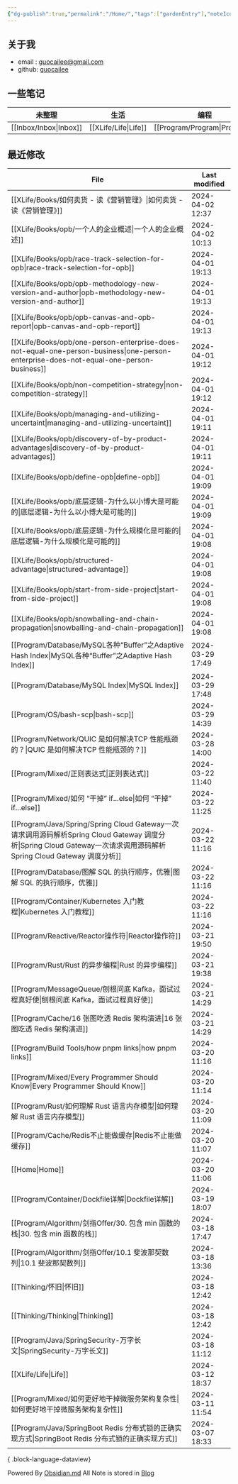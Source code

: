 ```yaml
---
{"dg-publish":true,"permalink":"/Home/","tags":["gardenEntry"],"noteIcon":""}
---
```


## 关于我
* email : [guocailee@gmail.com](mailto:guocailee@gmail.com)
* github: [guocailee](https://github.com/guocailee)

## 一些笔记

| 未整理       | 生活       | 编程          | 思考           |
| --------- | -------- | ----------- | ------------ |
| [[Inbox/Inbox\|Inbox]] | [[XLife/Life\|Life]] | [[Program/Program\|Program]] | [[Thinking/Thinking\|Thinking]] |
## 最近修改

| File                                                                                                                                        | Last modified    |
| ------------------------------------------------------------------------------------------------------------------------------------------- | ---------------- |
| [[XLife/Books/如何卖货 - 读《营销管理》\|如何卖货 - 读《营销管理》]]                                                                                           | 2024-04-02 12:37 |
| [[XLife/Books/opb/一个人的企业概述\|一个人的企业概述]]                                                                                                   | 2024-04-02 10:13 |
| [[XLife/Books/opb/race-track-selection-for-opb\|race-track-selection-for-opb]]                                                           | 2024-04-01 19:13 |
| [[XLife/Books/opb/opb-methodology-new-version-and-author\|opb-methodology-new-version-and-author]]                                       | 2024-04-01 19:13 |
| [[XLife/Books/opb/opb-canvas-and-opb-report\|opb-canvas-and-opb-report]]                                                                 | 2024-04-01 19:13 |
| [[XLife/Books/opb/one-person-enterprise-does-not-equal-one-person-business\|one-person-enterprise-does-not-equal-one-person-business]]   | 2024-04-01 19:12 |
| [[XLife/Books/opb/non-competition-strategy\|non-competition-strategy]]                                                                   | 2024-04-01 19:12 |
| [[XLife/Books/opb/managing-and-utilizing-uncertaint\|managing-and-utilizing-uncertaint]]                                                 | 2024-04-01 19:11 |
| [[XLife/Books/opb/discovery-of-by-product-advantages\|discovery-of-by-product-advantages]]                                               | 2024-04-01 19:11 |
| [[XLife/Books/opb/define-opb\|define-opb]]                                                                                               | 2024-04-01 19:09 |
| [[XLife/Books/opb/底层逻辑-为什么以小博大是可能的\|底层逻辑-为什么以小博大是可能的]]                                                                                   | 2024-04-01 19:09 |
| [[XLife/Books/opb/底层逻辑-为什么规模化是可能的\|底层逻辑-为什么规模化是可能的]]                                                                                     | 2024-04-01 19:08 |
| [[XLife/Books/opb/structured-advantage\|structured-advantage]]                                                                           | 2024-04-01 19:08 |
| [[XLife/Books/opb/start-from-side-project\|start-from-side-project]]                                                                     | 2024-04-01 19:08 |
| [[XLife/Books/opb/snowballing-and-chain-propagation\|snowballing-and-chain-propagation]]                                                 | 2024-04-01 19:08 |
| [[Program/Database/MySQL各种“Buffer”之Adaptive Hash Index\|MySQL各种“Buffer”之Adaptive Hash Index]]                                            | 2024-03-29 17:49 |
| [[Program/Database/MySQL Index\|MySQL Index]]                                                                                            | 2024-03-29 17:48 |
| [[Program/OS/bash-scp\|bash-scp]]                                                                                                        | 2024-03-29 14:39 |
| [[Program/Network/QUIC 是如何解决TCP 性能瓶颈的？\|QUIC 是如何解决TCP 性能瓶颈的？]]                                                                           | 2024-03-28 14:00 |
| [[Program/Mixed/正则表达式\|正则表达式]]                                                                                                           | 2024-03-22 11:40 |
| [[Program/Mixed/如何 “干掉” if...else\|如何 “干掉” if...else]]                                                                                   | 2024-03-22 11:25 |
| [[Program/Java/Spring/Spring Cloud Gateway一次请求调用源码解析Spring Cloud Gateway 调度分析\|Spring Cloud Gateway一次请求调用源码解析Spring Cloud Gateway 调度分析]] | 2024-03-22 11:16 |
| [[Program/Database/图解 SQL 的执行顺序，优雅\|图解 SQL 的执行顺序，优雅]]                                                                                    | 2024-03-22 11:16 |
| [[Program/Container/Kubernetes 入门教程\|Kubernetes 入门教程]]                                                                                   | 2024-03-22 11:16 |
| [[Program/Reactive/Reactor操作符\|Reactor操作符]]                                                                                              | 2024-03-21 19:50 |
| [[Program/Rust/Rust 的异步编程\|Rust 的异步编程]]                                                                                                  | 2024-03-21 19:38 |
| [[Program/MessageQueue/刨根问底 Kafka，面试过程真好使\|刨根问底 Kafka，面试过程真好使]]                                                                          | 2024-03-21 14:29 |
| [[Program/Cache/16 张图吃透 Redis 架构演进\|16 张图吃透 Redis 架构演进]]                                                                                 | 2024-03-21 14:29 |
| [[Program/Build Tools/how pnpm links\|how pnpm links]]                                                                                   | 2024-03-20 11:16 |
| [[Program/Mixed/Every Programmer Should Know\|Every Programmer Should Know]]                                                             | 2024-03-20 11:14 |
| [[Program/Rust/如何理解 Rust 语言内存模型\|如何理解 Rust 语言内存模型]]                                                                                      | 2024-03-20 11:09 |
| [[Program/Cache/Redis不止能做缓存\|Redis不止能做缓存]]                                                                                               | 2024-03-20 11:07 |
| [[Home\|Home]]                                                                                                                           | 2024-03-20 11:06 |
| [[Program/Container/Dockfile详解\|Dockfile详解]]                                                                                             | 2024-03-19 18:07 |
| [[Program/Algorithm/剑指Offer/30. 包含 min 函数的栈\|30. 包含 min 函数的栈]]                                                                           | 2024-03-18 17:47 |
| [[Program/Algorithm/剑指Offer/10.1 斐波那契数列\|10.1 斐波那契数列]]                                                                                   | 2024-03-18 13:36 |
| [[Thinking/怀旧\|怀旧]]                                                                                                                      | 2024-03-18 12:42 |
| [[Thinking/Thinking\|Thinking]]                                                                                                          | 2024-03-18 12:42 |
| [[Program/Java/SpringSecurity-万字长文\|SpringSecurity-万字长文]]                                                                                | 2024-03-18 11:12 |
| [[XLife/Life\|Life]]                                                                                                                     | 2024-03-12 18:37 |
| [[Program/Mixed/如何更好地干掉微服务架构复杂性\|如何更好地干掉微服务架构复杂性]]                                                                                       | 2024-03-11 11:54 |
| [[Program/Java/SpringBoot Redis 分布式锁的正确实现方式\|SpringBoot Redis 分布式锁的正确实现方式]]                                                              | 2024-03-07 18:33 |

{ .block-language-dataview}

Powered By [Obsidian.md](https://obsidian.md/)
All Note is stored in [Blog](https://github.com/guocailee/blog)